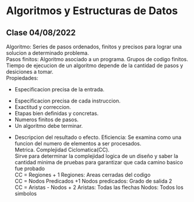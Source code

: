 # Algoritmos y Estructuras de Datos
## Clase 04/08/2022
Algoritmo: Series de pasos ordenados, finitos y precisos para lograr una solucion a determinado problema.<br>
Pasos finitos: Algoritmo asociado a un programa. Grupos de codigo finitos.<br>
Tiempo de ejecucion de un algoritmo depende de la cantidad de pasos y desiciones a tomar.<br>
Propiedades:
+ Especificacion precisa de la entrada.
* Especificacion precisa de cada instruccion.
* Exactitud y correccion.
* Etapas bien definidas y concretas.
* Numeros finitos de pasos.
* Un algoritmo debe terminar.
+ Descripcion del resultado o efecto.
Eficiencia: Se examina como una funcion del numero de elementos a ser procesados.<br>
Metrica. Complejidad Ciclomatica(CC).<br>
Sirve para determinar la complejidad logica de un diseño y saber la cantidad minima de pruebas para garantizar que cada camino basico fue probado<br>
CC = Regiones + 1 Regiones: Areas cerradas del codigo<br>
CC = Nodos Predicados +1 Nodos predicados: Grado de salida 2<br>
CC = Aristas - Nodos + 2  Aristas: Todas las flechas  Nodos: Todos los simbolos<br>
